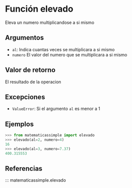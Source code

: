 # Función elevado

Eleva un numero multiplicandose a si mismo

## Argumentos

- `al`: Indica cuantas veces se multiplicara a si mismo
- `numero` El valor del numero que se multiplicara a si mismo

## Valor de retorno

El resultado de la operacion

## Excepciones

- `ValueError`: Si el argumento `al` es menor a 1

## Ejemplos

```python
>>> from matematicassimple import elevado
>>> elevado(al=2, numero=4)
16
>>> elevado(al=3, numero=7.37)
400.315553
```

## Referencias

::: matematicassimple.elevado